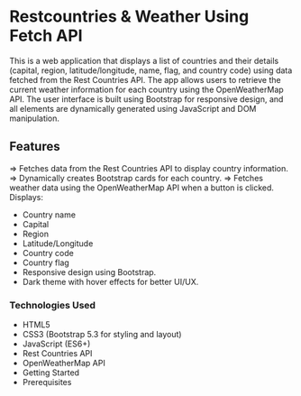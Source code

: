 # Restcountries & Weather Using Fetch API
This is a web application that displays a list of countries and their details (capital, region, latitude/longitude, name, flag, and country code) using data fetched from the Rest Countries API. The app allows users to retrieve the current weather information for each country using the OpenWeatherMap API. The user interface is built using Bootstrap for responsive design, and all elements are dynamically generated using JavaScript and DOM manipulation.
## Features
=> Fetches data from the Rest Countries API to display country information.
=> Dynamically creates Bootstrap cards for each country.
=> Fetches weather data using the OpenWeatherMap API when a button is clicked.
Displays:
* Country name
* Capital
* Region
* Latitude/Longitude
* Country code
* Country flag
* Responsive design using Bootstrap.
* Dark theme with hover effects for better UI/UX.

### Technologies Used

* HTML5
* CSS3 (Bootstrap 5.3 for styling and layout)
* JavaScript (ES6+)
* Rest Countries API
* OpenWeatherMap API
* Getting Started
* Prerequisites
